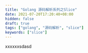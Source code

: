 ```yaml
---
title: "Golang 源码解析系列之Slice"
date: 2021-07-20T17:20:40+08:00
hidden: false
draft: true
tags: ["golang", "源码解析", "slice"]
keywords: ["slice"]
---
```


xxxxxxsdasd